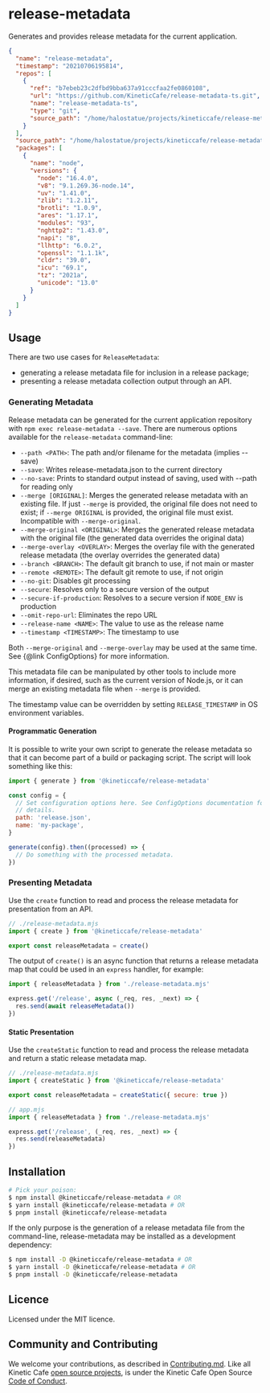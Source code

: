 # release-metadata

Generates and provides release metadata for the current application.

```json
{
  "name": "release-metadata",
  "timestamp": "20210706195814",
  "repos": [
    {
      "ref": "b7ebeb23c2dfbd9bba637a91cccfaa2fe0860108",
      "url": "https://github.com/KineticCafe/release-metadata-ts.git",
      "name": "release-metadata-ts",
      "type": "git",
      "source_path": "/home/halostatue/projects/kineticcafe/release-metadata/release-metadata-ts"
    }
  ],
  "source_path": "/home/halostatue/projects/kineticcafe/release-metadata/release-metadata-ts",
  "packages": [
    {
      "name": "node",
      "versions": {
        "node": "16.4.0",
        "v8": "9.1.269.36-node.14",
        "uv": "1.41.0",
        "zlib": "1.2.11",
        "brotli": "1.0.9",
        "ares": "1.17.1",
        "modules": "93",
        "nghttp2": "1.43.0",
        "napi": "8",
        "llhttp": "6.0.2",
        "openssl": "1.1.1k",
        "cldr": "39.0",
        "icu": "69.1",
        "tz": "2021a",
        "unicode": "13.0"
      }
    }
  ]
}
```

## Usage

There are two use cases for `ReleaseMetadata`:

- generating a release metadata file for inclusion in a release package;
- presenting a release metadata collection output through an API.

### Generating Metadata

Release metadata can be generated for the current application repository with
`npm exec release-metadata --save`. There are numerous options available for the
`release-metadata` command-line:

- `--path <PATH>`: The path and/or filename for the metadata (implies --save)
- `--save`: Writes release-metadata.json to the current directory
- `--no-save`: Prints to standard output instead of saving, used with --path for
  reading only
- `--merge [ORIGINAL]`: Merges the generated release metadata with an existing
  file. If just `--merge` is provided, the original file does not need to exist;
  if `--merge ORIGINAL` is provided, the original file must exist. Incompatible
  with `--merge-original`.
- `--merge-original <ORIGINAL>`: Merges the generated release metadata with the
  original file (the generated data overrides the original data)
- `--merge-overlay <OVERLAY>`: Merges the overlay file with the generated
  release metadata (the overlay overrides the generated data)
- `--branch <BRANCH>`: The default git branch to use, if not main or master
- `--remote <REMOTE>`: The default git remote to use, if not origin
- `--no-git`: Disables git processing
- `--secure`: Resolves only to a secure version of the output
- `--secure-if-production`: Resolves to a secure version if `NODE_ENV` is
  production
- `--omit-repo-url`: Eliminates the repo URL
- `--release-name <NAME>`: The value to use as the release name
- `--timestamp <TIMESTAMP>`: The timestamp to use

Both `--merge-original` and `--merge-overlay` may be used at the same time. See
{@link ConfigOptions} for more information.

This metadata file can be manipulated by other tools to include more
information, if desired, such as the current version of Node.js, or it can
merge an existing metadata file when `--merge` is provided.

The timestamp value can be overridden by setting `RELEASE_TIMESTAMP` in
OS environment variables.

#### Programmatic Generation

It is possible to write your own script to generate the release metadata so that
it can become part of a build or packaging script. The script will look
something like this:

```javascript
import { generate } from '@kineticcafe/release-metadata'

const config = {
  // Set configuration options here. See ConfigOptions documentation for
  // details.
  path: 'release.json',
  name: 'my-package',
}

generate(config).then((processed) => {
  // Do something with the processed metadata.
})
```

### Presenting Metadata

Use the `create` function to read and process the release metadata for
presentation from an API.

```javascript
// ./release-metadata.mjs
import { create } from '@kineticcafe/release-metadata'

export const releaseMetadata = create()
```

The output of `create()` is an async function that returns a release metadata
map that could be used in an `express` handler, for example:

```javascript
import { releaseMetadata } from './release-metadata.mjs'

express.get('/release', async (_req, res, _next) => {
  res.send(await releaseMetadata())
})
```

#### Static Presentation

Use the `createStatic` function to read and process the release metadata and
return a static release metadata map.

```javascript
// ./release-metadata.mjs
import { createStatic } from '@kineticcafe/release-metadata'

export const releaseMetadata = createStatic({ secure: true })

// app.mjs
import { releaseMetadata } from './release-metadata.mjs'

express.get('/release', (_req, res, _next) => {
  res.send(releaseMetadata)
})
```

## Installation

```sh
# Pick your poison:
$ npm install @kineticcafe/release-metadata # OR
$ yarn install @kineticcafe/release-metadata # OR
$ pnpm install @kineticcafe/release-metadata
```

If the only purpose is the generation of a release metadata file from the
command-line, release-metadata may be installed as a development dependency:

```sh
$ npm install -D @kineticcafe/release-metadata # OR
$ yarn install -D @kineticcafe/release-metadata # OR
$ pnpm install -D @kineticcafe/release-metadata
```

## Licence

Licensed under the MIT licence.

## Community and Contributing

We welcome your contributions, as described in [Contributing.md][]. Like all
Kinetic Cafe [open source projects][], is under the Kinetic Cafe Open Source
[Code of Conduct][kccoc].

[contributing.md]: Contributing.md
[open source projects]: https://github.com/KineticCafe
[kccoc]: https://github.com/KineticCafe/code-of-conduct
